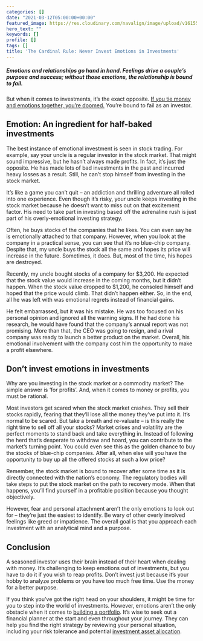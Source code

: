 ```yaml
---
categories: []
date: "2021-03-12T05:00:00+00:00"
featured_image: https://res.cloudinary.com/navalign/image/upload/v1615566091/hinge-3658983_1920_u7jsu3.jpg
hero_text: ""
keywords: []
profile: []
tags: []
title: 'The Cardinal Rule: Never Invest Emotions in Investments'
---
```

##### Emotions and relationships go hand in hand. Feelings drive a couple’s purpose and success; without those emotions, the relationship is bound to fail. 

But when it comes to investments, it’s the exact opposite. [If you tie money and emotions together, you’re doomed.](https://navalign.com/updates/beware-of-emotions-affecting-your-money-decisions/) You’re bound to fail as an investor.

## **Emotion: An ingredient for half-baked investments**

The best instance of emotional investment is seen in stock trading. For example, say your uncle is a regular investor in the stock market. That might sound impressive, but he hasn’t always made profits. In fact, it’s just the opposite. He has made lots of bad investments in the past and incurred heavy losses as a result. Still, he can’t stop himself from investing in the stock market.

It’s like a game you can’t quit – an addiction and thrilling adventure all rolled into one experience. Even though it’s risky, your uncle keeps investing in the stock market because he doesn’t want to miss out on that excitement factor. His need to take part in investing based off the adrenaline rush is just part of his overly-emotional investing strategy. 

Often, he buys stocks of the companies that he likes. You can even say he is emotionally attached to that company. However, when you look at the company in a practical sense, you can see that it’s no blue-chip company. Despite that, my uncle buys the stock all the same and hopes its price will increase in the future. Sometimes, it does. But, most of the time, his hopes are destroyed.

Recently, my uncle bought stocks of a company for $3,200. He expected that the stock value would increase in the coming months, but it didn’t happen. When the stock value dropped to $1,200, he consoled himself and hoped that the price would climb. That didn’t happen either. So, in the end, all he was left with was emotional regrets instead of financial gains.

He felt embarrassed, but it was his mistake. He was too focused on his personal opinion and ignored all the warning signs. If he had done his research, he would have found that the company’s annual report was not promising. More than that, the CEO was going to resign, and a rival company was ready to launch a better product on the market. Overall, his emotional involvement with the company cost him the opportunity to make a profit elsewhere.

## **Don’t invest emotions in investments**

Why are you investing in the stock market or a commodity market? The simple answer is ‘for profits’. And, when it comes to money or profits, you must be rational.

Most investors get scared when the stock market crashes. They sell their stocks rapidly, fearing that they’ll lose all the money they’ve put into it. It’s normal to be scared. But take a breath and re-valuate – is this really the right time to sell off all your stocks? Market crises and volatility are the perfect moments to stand back and take everything in. Instead of following the herd that’s desperate to withdraw and hoard, you can contribute to the market’s turning point. You could even see this as the golden chance to buy the stocks of blue-chip companies. After all, when else will you have the opportunity to buy up all the offered stocks at such a low price?

Remember, the stock market is bound to recover after some time as it is directly connected with the nation’s economy. The regulatory bodies will take steps to put the stock market on the path to recovery mode. When that happens, you’ll find yourself in a profitable position because you thought objectively.

However, fear and personal attachment aren’t the only emotions to look out for – they’re just the easiest to identify. Be wary of other overly involved feelings like greed or impatience. The overall goal is that you approach each investment with an analytical mind and a purpose.

## **Conclusion**

A seasoned investor uses their brain instead of their heart when dealing with money. It’s challenging to keep emotions out of investments, but you have to do it if you wish to reap profits. Don’t invest just because it’s your hobby to analyze problems or you have too much free time. Use the money for a better purpose.

If you think you’ve got the right head on your shoulders, it might be time for you to step into the world of investments. However, emotions aren’t the only obstacle when it comes to [building a portfolio](https://navalign.com/updates/creating-an-investment-portfolio/). It’s wise to seek out a financial planner at the start and even throughout your journey. They can help you find the right strategy by reviewing your personal situation, including your risk tolerance and potential [investment asset allocation](https://navalign.com/updates/video-diversify-your-portfolio-beyond-asset-allocation/).